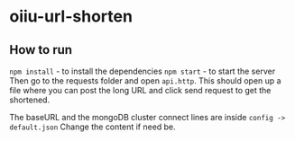 # oiiu-url-shorten
## How to run
``npm install`` - to install the dependencies
``npm start`` - to start the server
Then go to the requests folder and open `api.http`. This should open up a file where you can post the long URL and click send request to get the shortened.

The baseURL and the mongoDB cluster connect lines are inside `config -> default.json` Change the content if need be.
